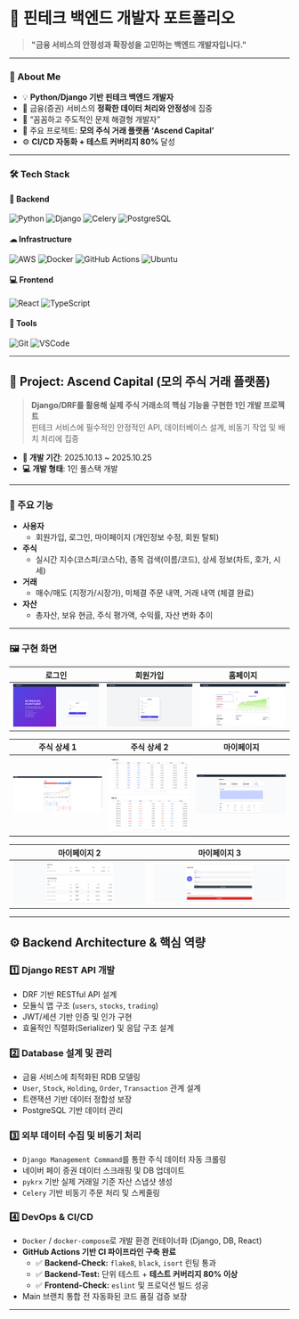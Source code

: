 # 🏦 핀테크 백엔드 개발자 포트폴리오

> **"금융 서비스의 안정성과 확장성을 고민하는 백엔드 개발자입니다."**

---

### 🧭 About Me

- 💡 **Python/Django 기반 핀테크 백엔드 개발자**
- 💼 금융(증권) 서비스의 **정확한 데이터 처리와 안정성**에 집중
- 🧠 “꼼꼼하고 주도적인 문제 해결형 개발자”
- 🧩 주요 프로젝트: **모의 주식 거래 플랫폼 ‘Ascend Capital’**
- ⚙️ **CI/CD 자동화 + 테스트 커버리지 80%** 달성

---

### 🛠 Tech Stack

#### 🧩 Backend

![Python](https://img.shields.io/badge/Python-3.11-blue?logo=python)
![Django](https://img.shields.io/badge/Django-REST%20Framework-0C4B33?logo=django&logoColor=white)
![Celery](https://img.shields.io/badge/Celery-Distributed%20Tasks-brightgreen)
![PostgreSQL](https://img.shields.io/badge/PostgreSQL-Database-316192?logo=postgresql)

#### ☁ Infrastructure

![AWS](https://img.shields.io/badge/AWS-Certified-orange?logo=amazonaws)
![Docker](https://img.shields.io/badge/Docker-Containerized-blue?logo=docker)
![GitHub Actions](https://img.shields.io/badge/GitHub%20Actions-CI%2FCD-2088FF?logo=githubactions)
![Ubuntu](https://img.shields.io/badge/Ubuntu-Server-E95420?logo=ubuntu&logoColor=white)

#### 💻 Frontend

![React](https://img.shields.io/badge/React-Vite-blue?logo=react)
![TypeScript](https://img.shields.io/badge/TypeScript-Strongly%20Typed-3178C6?logo=typescript)

#### 🧰 Tools

![Git](https://img.shields.io/badge/Git-Version%20Control-F05032?logo=git&logoColor=white)
![VSCode](https://img.shields.io/badge/VSCode-Editor-0078D4?logo=visualstudiocode)

---

## 🚀 Project: Ascend Capital (모의 주식 거래 플랫폼)

> **Django/DRF를 활용해 실제 주식 거래소의 핵심 기능을 구현한 1인 개발 프로젝트**  
> 핀테크 서비스에 필수적인 안정적인 API, 데이터베이스 설계, 비동기 작업 및 배치 처리에 집중

- **📅 개발 기간**: 2025.10.13 ~ 2025.10.25
- **💻 개발 형태**: 1인 풀스택 개발

---

### 🧩 주요 기능

- **사용자**
  - 회원가입, 로그인, 마이페이지 (개인정보 수정, 회원 탈퇴)
- **주식**
  - 실시간 지수(코스피/코스닥), 종목 검색(이름/코드), 상세 정보(차트, 호가, 시세)
- **거래**
  - 매수/매도 (지정가/시장가), 미체결 주문 내역, 거래 내역 (체결 완료)
- **자산**
  - 총자산, 보유 현금, 주식 평가액, 수익률, 자산 변화 추이

---

### 🖼 구현 화면

| 로그인                       | 회원가입                         | 홈페이지                         |
| ---------------------------- | -------------------------------- | -------------------------------- |
| ![로그인](images/로그인.png) | ![회원가입](images/회원가입.png) | ![홈페이지](images/홈페이지.png) |

| 주식 상세 1                                    | 주식 상세 2                                    | 마이페이지                           |
| ---------------------------------------------- | ---------------------------------------------- | ------------------------------------ |
| ![주식상세페이지1](images/주식상세페이지1.png) | ![주식상세페이지2](images/주식상세페이지2.png) | ![마이페이지](images/마이페이지.png) |

| 마이페이지 2                           | 마이페이지 3                           |
| -------------------------------------- | -------------------------------------- |
| ![마이페이지2](images/마이페이지2.png) | ![마이페이지3](images/마이페이지3.png) |

---

## ⚙ Backend Architecture & 핵심 역량

### 1️⃣ Django REST API 개발

- DRF 기반 RESTful API 설계
- 모듈식 앱 구조 (`users`, `stocks`, `trading`)
- JWT/세션 기반 인증 및 인가 구현
- 효율적인 직렬화(Serializer) 및 응답 구조 설계

### 2️⃣ Database 설계 및 관리

- 금융 서비스에 최적화된 RDB 모델링
- `User`, `Stock`, `Holding`, `Order`, `Transaction` 관계 설계
- 트랜잭션 기반 데이터 정합성 보장
- PostgreSQL 기반 데이터 관리

### 3️⃣ 외부 데이터 수집 및 비동기 처리

- `Django Management Command`를 통한 주식 데이터 자동 크롤링
- 네이버 페이 증권 데이터 스크래핑 및 DB 업데이트
- `pykrx` 기반 실제 거래일 기준 자산 스냅샷 생성
- `Celery` 기반 비동기 주문 처리 및 스케줄링

### 4️⃣ DevOps & CI/CD

- `Docker` / `docker-compose`로 개발 환경 컨테이너화 (Django, DB, React)
- **GitHub Actions 기반 CI 파이프라인 구축 완료**
  - ✅ **Backend-Check:** `flake8`, `black`, `isort` 린팅 통과
  - ✅ **Backend-Test:** 단위 테스트 + **테스트 커버리지 80% 이상**
  - ✅ **Frontend-Check:** `eslint` 및 프로덕션 빌드 성공
- Main 브랜치 통합 전 자동화된 코드 품질 검증 보장

---
